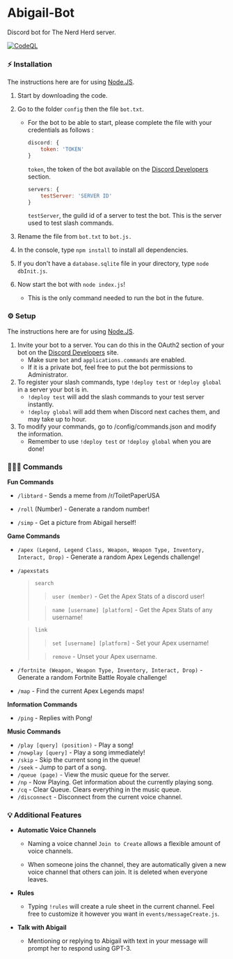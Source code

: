# Abigail-Bot
Discord bot for The Nerd Herd server.<br>

[![CodeQL](https://github.com/TheGoodDude22/AbigailBot/actions/workflows/codeql-analysis.yml/badge.svg?branch=master)](https://github.com/TheGoodDude22/AbigailBot/actions/workflows/codeql-analysis.yml)

### ⚡ Installation
The instructions here are for using [Node.JS](https://nodejs.org/).

1. Start by downloading the code.
2. Go to the folder `config` then the file `bot.txt`.<br>
    - For the bot to be able to start, please complete the file with your credentials as follows :
        ```js
        discord: {
            token: 'TOKEN'
        }
        ```
        `token`, the token of the bot available on the [Discord Developers](https://discordapp.com/developers/applications) section.

        ```js
        servers: {
            testServer: 'SERVER ID'
        }
        ```
        `testServer`, the guild id of a server to test the bot. This is the server used to test slash commands.

3. Rename the file from `bot.txt` to `bot.js.`
4. In the console, type `npm install` to install all dependencies.
5. If you don't have a `database.sqlite` file in your directory, type `node dbInit.js`.
6. Now start the bot with `node index.js`!
    - This is the only command needed to run the bot in the future.

### ⚙️ Setup
The instructions here are for using [Node.JS](https://nodejs.org/).

1. Invite your bot to a server. You can do this in the OAuth2 section of your bot on the [Discord Developers](https://discordapp.com/developers/applications) site.
    - Make sure `bot` and `applications.commands` are enabled.
    - If it is a private bot, feel free to put the bot permissions to Administrator.
2. To register your slash commands, type `!deploy test` or `!deploy global` in a server your bot is in.
    - `!deploy test` will add the slash commands to your test server instantly.
    - `!deploy global` will add them when Discord next caches them, and may take up to hour.
3. To modify your commands, go to /config/commands.json and modify the information.
    - Remember to use `!deploy test` or `!deploy global` when you are done!

### 👩🏻‍💻 Commands

**Fun Commands**
- `/libtard` - Sends a meme from /r/ToiletPaperUSA

- `/roll` (Number) - Generate a random number!

- `/simp` - Get a picture from Abigail herself!

**Game Commands**
- `/apex (Legend, Legend Class, Weapon, Weapon Type, Inventory, Interact, Drop)` - Generate a random Apex Legends challenge!

- `/apexstats`
    > `search`
    > > `user (member)` - Get the Apex Stats of a discord user!
    > 
    > > `name [username] [platform]` - Get the Apex Stats of any username!

    > `link`
    > > `set [username] [platform]` - Set your Apex username!
    >
    > > `remove` - Unset your Apex username.

- `/fortnite (Weapon, Weapon Type, Inventory, Interact, Drop)` - Generate a random Fortnite Battle Royale challenge!

- `/map` - Find the current Apex Legends maps!

**Information Commands**
- `/ping` - Replies with Pong!

**Music Commands**
- `/play [query] (position)` - Play a song!
- `/nowplay [query]` - Play a song immediately!
- `/skip` - Skip the current song in the queue!
- `/seek` - Jump to part of a song.
- `/queue (page)` - View the music queue for the server.
- `/np` - Now Playing. Get information about the currently playing song.
- `/cq` - Clear Queue. Clears everything in the music queue.
- `/disconnect` - Disconnect from the current voice channel.

### 💡 Additional Features

- **Automatic Voice Channels**

    - Naming a voice channel `Join to Create` allows a flexible amount of voice channels.

    - When someone joins the channel, they are automatically given a new voice channel that others can join. It is deleted when everyone leaves.

- **Rules**

    - Typing `!rules` will create a rule sheet in the current channel. Feel free to customize it however you want in `events/messageCreate.js`.

- **Talk with Abigail**

    - Mentioning or replying to Abigail with text in your message will prompt her to respond using GPT-3.
